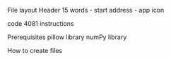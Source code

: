 File layout
Header 15 words
    - start address 
    - app icon

code 4081 instructions 

Prerequisites 
pillow library
numPy library

How to create files
